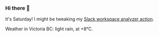 ### Hi there :wave:

It's Saturday! I might be tweaking my [Slack workspace analyzer action](https://github.com/bewuethr/slack-analyzer).

Weather in Victoria BC: light rain, at +8°C.

